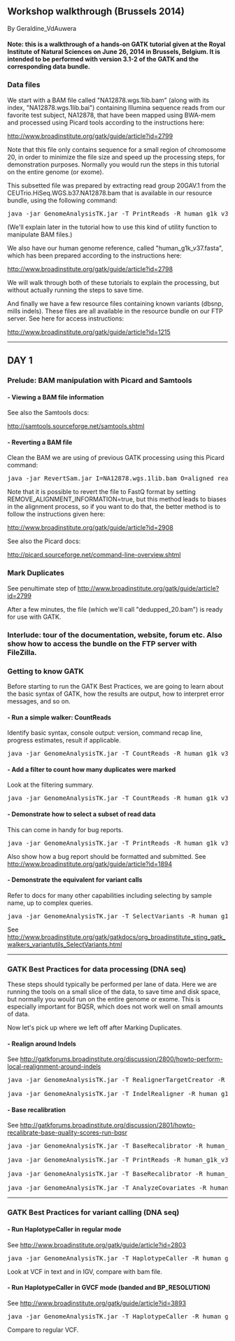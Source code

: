 ## Workshop walkthrough (Brussels 2014)

By Geraldine_VdAuwera

<h4>Note: this is a walkthrough of a hands-on GATK tutorial given at the Royal Institute of Natural Sciences on June 26, 2014 in Brussels, Belgium. It is intended to be performed with version 3.1-2 of the GATK and the corresponding data bundle.</h4>

<h3>Data files</h3>

<p>We start with a BAM file called "NA12878.wgs.1lib.bam" (along with its index, "NA12878.wgs.1lib.bai") containing Illumina sequence reads from our favorite test subject, NA12878, that have been mapped using BWA-mem and processed using Picard tools according to the instructions here:</p>

<p><a href="http://www.broadinstitute.org/gatk/guide/article?id=2799" rel="nofollow">http://www.broadinstitute.org/gatk/guide/article?id=2799</a></p>

<p>Note that this file only contains sequence for a small region of chromosome 20, in order to minimize the file size and speed up the processing steps, for demonstration purposes. Normally you would run the steps in this tutorial on the entire genome (or exome).</p>

<p>This subsetted file was prepared by extracting read group 20GAV.1 from the CEUTrio.HiSeq.WGS.b37.NA12878.bam that is available in our resource bundle, using the following command:</p>

<pre class="code codeBlock" spellcheck="false">java -jar GenomeAnalysisTK.jar -T PrintReads -R human_g1k_v37.fasta -I CEUTrio.HiSeq.WGS.b37.NA12878.bam -o NA12878.wgs.1lib.bam -L 20 -rf SingleReadGroup -goodRG 20GAV.1
</pre>

<p>(We'll explain later in the tutorial how to use this kind of utility function to manipulate BAM files.)</p>

<p>We also have our human genome reference, called "human_g1k_v37.fasta", which has been prepared according to the instructions here:</p>

<p><a href="http://www.broadinstitute.org/gatk/guide/article?id=2798" rel="nofollow">http://www.broadinstitute.org/gatk/guide/article?id=2798</a></p>

<p>We will walk through both of these tutorials to explain the processing, but without actually running the steps to save time.</p>

<p>And finally we have a few resource files containing known variants (dbsnp, mills indels). These files are all available in the resource bundle on our FTP server. See here for access instructions:</p>

<p><a href="http://www.broadinstitute.org/gatk/guide/article?id=1215" rel="nofollow">http://www.broadinstitute.org/gatk/guide/article?id=1215</a></p>

<hr></hr><h2>DAY 1</h2>

<h3>Prelude: BAM manipulation with Picard and Samtools</h3>

<h4>- Viewing a BAM file information</h4>

<p>See also the Samtools docs:</p>

<p><a href="http://samtools.sourceforge.net/samtools.shtml" rel="nofollow">http://samtools.sourceforge.net/samtools.shtml</a></p>

<h4>- Reverting a BAM file</h4>

<p>Clean the BAM we are using of previous GATK processing using this Picard command:</p>

<pre class="code codeBlock" spellcheck="false">java -jar RevertSam.jar I=NA12878.wgs.1lib.bam O=aligned_reads_20.bam RESTORE_ORIGINAL_QUALITIES=true REMOVE_DUPLICATE_INFORMATION=true REMOVE_ALIGNMENT_INFORMATION=false SORT_ORDER=coordinate
</pre>

<p>Note that it is possible to revert the file to FastQ format by setting REMOVE_ALIGNMENT_INFORMATION=true, but this method leads to biases in the alignment process, so if you want to do that, the better method is to follow the instructions given here:</p>

<p><a href="http://www.broadinstitute.org/gatk/guide/article?id=2908" rel="nofollow">http://www.broadinstitute.org/gatk/guide/article?id=2908</a></p>

<p>See also the Picard docs:</p>

<p><a href="http://picard.sourceforge.net/command-line-overview.shtml" rel="nofollow">http://picard.sourceforge.net/command-line-overview.shtml</a></p>

<h3>Mark Duplicates</h3>

<p>See penultimate step of <a href="http://www.broadinstitute.org/gatk/guide/article?id=2799" rel="nofollow">http://www.broadinstitute.org/gatk/guide/article?id=2799</a></p>

<p>After a few minutes, the file (which we'll call "dedupped_20.bam") is ready for use with GATK.</p>

<h3>Interlude: tour of the documentation, website, forum etc. Also show how to access the bundle on the FTP server with FileZilla.</h3>

<h3>Getting to know GATK</h3>

<p>Before starting to run the GATK Best Practices, we are going to learn about the basic syntax of GATK, how the results are output, how to interpret error messages, and so on.</p>

<h4>- Run a simple walker: CountReads</h4>

<p>Identify basic syntax, console output: version, command recap line, progress estimates, result if applicable.</p>

<pre class="code codeBlock" spellcheck="false">java -jar GenomeAnalysisTK.jar -T CountReads -R human_g1k_v37.fasta -I dedupped_20.bam -L 20
</pre>

<h4>- Add a filter to count how many duplicates were marked</h4>

<p>Look at the filtering summary.</p>

<pre class="code codeBlock" spellcheck="false">java -jar GenomeAnalysisTK.jar -T CountReads -R human_g1k_v37.fasta -I dedupped_20.bam -L 20 -rf DuplicateRead
</pre>

<h4>- Demonstrate how to select a subset of read data</h4>

<p>This can come in handy for bug reports.</p>

<pre class="code codeBlock" spellcheck="false">java -jar GenomeAnalysisTK.jar -T PrintReads -R human_g1k_v37.fasta -I dedupped_20.bam -L 20:10000000-11000000 -o snippet.bam
</pre>

<p>Also show how a bug report should be formatted and submitted. See <br><a href="http://www.broadinstitute.org/gatk/guide/article?id=1894" rel="nofollow">http://www.broadinstitute.org/gatk/guide/article?id=1894</a></p>

<h4>- Demonstrate the equivalent for variant calls</h4>

<p>Refer to docs for many other capabilities including selecting by sample name, up to complex queries.</p>

<pre class="code codeBlock" spellcheck="false">java -jar GenomeAnalysisTK.jar -T SelectVariants -R human_g1k_v37.fasta -V dbsnp_b37_20.vcf -o snippet.vcf -L 20:10000000-11000000
</pre>

<p>See <a href="http://www.broadinstitute.org/gatk/gatkdocs/org_broadinstitute_sting_gatk_walkers_variantutils_SelectVariants.html" rel="nofollow">http://www.broadinstitute.org/gatk/gatkdocs/org_broadinstitute_sting_gatk_walkers_variantutils_SelectVariants.html</a></p>

<hr></hr><h3>GATK Best Practices for data processing (DNA seq)</h3>

<p>These steps should typically be performed per lane of data. Here we are running the tools on a small slice of the data, to save time and disk space, but normally you would run on the entire genome or exome. This is especially important for BQSR, which does not work well on small amounts of data.</p>

<p>Now let's pick up where we left off after Marking Duplicates.</p>

<h4>- Realign around Indels</h4>

<p>See <a href="http://gatkforums.broadinstitute.org/discussion/2800/howto-perform-local-realignment-around-indels" rel="nofollow">http://gatkforums.broadinstitute.org/discussion/2800/howto-perform-local-realignment-around-indels</a></p>

<pre class="code codeBlock" spellcheck="false">java -jar GenomeAnalysisTK.jar -T RealignerTargetCreator -R human_g1k_v37.fasta -I dedupped_20.bam -known Mills_and_1000G_gold_standard.indels.b37 -o target_intervals.list -L 20:10000000-11000000 

java -jar GenomeAnalysisTK.jar -T IndelRealigner -R human_g1k_v37.fasta -I dedupped_20.bam -known Mills_and_1000G_gold_standard.indels.b37.vcf -targetIntervals target_intervals.list -o realigned.bam -L 20:10000000-11000000 
</pre>

<h4>- Base recalibration</h4>

<p>See <a href="http://gatkforums.broadinstitute.org/discussion/2801/howto-recalibrate-base-quality-scores-run-bqsr" rel="nofollow">http://gatkforums.broadinstitute.org/discussion/2801/howto-recalibrate-base-quality-scores-run-bqsr</a></p>

<pre class="code codeBlock" spellcheck="false">java -jar GenomeAnalysisTK.jar -T BaseRecalibrator -R human_g1k_v37.fasta -I realigned_20.bam -knownSites dbsnp_b37_20.vcf -knownSites Mills_and_1000G_gold_standard.indels.b37.vcf -o recal_20.table -L 20:10000000-11000000

java -jar GenomeAnalysisTK.jar -T PrintReads -R human_g1k_v37.fasta -I realigned_20.bam -BQSR recal_20.table -o recal_20.bam -L 20:10000000-11000000

java -jar GenomeAnalysisTK.jar -T BaseRecalibrator -R human_g1k_v37.fasta -I recalibrated_20.bam -knownSites dbsnp_b37_20.vcf -knownSites Mills_and_1000G_gold_standard.indels.b37.vcf -o post_recal_20.table -L 20:10000000-11000000

java -jar GenomeAnalysisTK.jar -T AnalyzeCovariates -R human_g1k_v37.fasta -before recal_20.table -after post_recal_20.table -plots recalibration_plots.pdf -L 20:10000000-11000000
</pre>

<hr></hr><h3>GATK Best Practices for variant calling (DNA seq)</h3>

<h4>- Run HaplotypeCaller in regular mode</h4>

<p>See <a href="http://www.broadinstitute.org/gatk/guide/article?id=2803" rel="nofollow">http://www.broadinstitute.org/gatk/guide/article?id=2803</a></p>

<pre class="code codeBlock" spellcheck="false">java -jar GenomeAnalysisTK.jar -T HaplotypeCaller -R human_g1k_v37.fasta -I recal_20.bam -o raw_hc_20.vcf -L 20:10000000-11000000
</pre>

<p>Look at VCF in text and in IGV, compare with bam file.</p>

<h4>- Run HaplotypeCaller in GVCF mode (banded and BP_RESOLUTION)</h4>

<p>See <a href="http://www.broadinstitute.org/gatk/guide/article?id=3893" rel="nofollow">http://www.broadinstitute.org/gatk/guide/article?id=3893</a></p>

<pre class="code codeBlock" spellcheck="false">java -jar GenomeAnalysisTK.jar -T HaplotypeCaller -R human_g1k_v37.fasta -I recal_20.bam -o raw_hc_20.g.vcf -L 20:10000000-11000000 --emitRefConfidence GVCF --variant_index_type LINEAR --variant_index_parameter 128000
</pre>

<p>Compare to regular VCF.</p>
